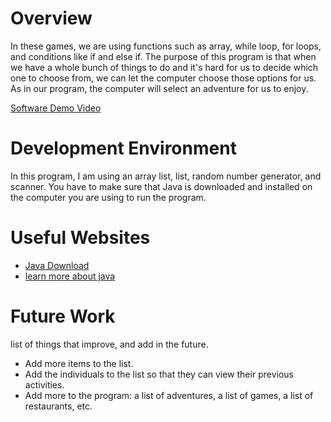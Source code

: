 # Overview

In these games, we are using functions such as array, while loop, for loops, and conditions like if and else if.
The purpose of this program is that when we have a whole bunch of things to do and it's hard for us to decide which one to choose from, we can let the computer choose those options for us. As in our program, the computer will select an adventure for us to enjoy.

[Software Demo Video](https://youtu.be/ovO4AZFVPwU)

# Development Environment

In this program, I am using an array list, list, random number generator, and scanner.
You have to make sure that Java is downloaded and installed on the computer you are using to run the program.

# Useful Websites

- [Java Download](https://www.oracle.com/java/technologies/downloads/)
- [learn more about java](https://www.w3schools.com/java/default.asp)

# Future Work

list of things that improve, and add in the future.

- Add more items to the list.
- Add the individuals to the list so that they can view their previous activities.
- Add more to the program: a list of adventures, a list of games, a list of restaurants, etc.
